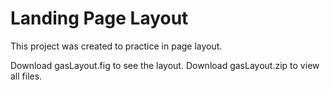 ﻿# Landing Page Layout

This project was created to practice in page layout.

Download gasLayout.fig to see the layout.
Download gasLayout.zip to view all files.

